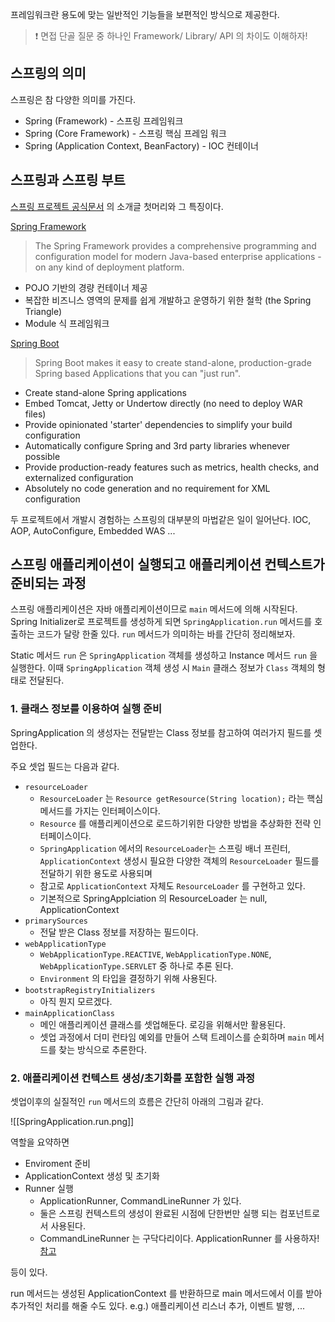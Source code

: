 
프레임워크란 용도에 맞는 일반적인 기능들을 보편적인 방식으로 제공한다.
> ❗ 면접 단골 질문 중 하나인 Framework/ Library/ API 의 차이도 이해하자!

## 스프링의 의미

스프링은 참 다양한 의미를 가진다.
- Spring (Framework) - 스프링 프레임워크
- Spring (Core Framework) - 스프링 핵심 프레임 워크
- Spring (Application Context, BeanFactory) - IOC 컨테이너

## 스프링과 스프링 부트

[스프링 프로젝트 공식문서](https://spring.io/projects/spring-framework) 의 소개글 첫머리와 그 특징이다.

[Spring Framework](https://spring.io/projects/spring-framework)
> The Spring Framework provides a comprehensive programming and configuration model for modern Java-based enterprise applications - on any kind of deployment platform.

- POJO 기반의 경량 컨테이너 제공
- 복잡한 비즈니스 영역의 문제를 쉽게 개발하고 운영하기 위한 철학 (the Spring Triangle)
- Module 식 프레임워크


[Spring Boot](https://spring.io/projects/spring-boot)
> Spring Boot makes it easy to create stand-alone, production-grade Spring based Applications that you can "just run".

-   Create stand-alone Spring applications
-   Embed Tomcat, Jetty or Undertow directly (no need to deploy WAR files)
-   Provide opinionated 'starter' dependencies to simplify your build configuration
-   Automatically configure Spring and 3rd party libraries whenever possible
-   Provide production-ready features such as metrics, health checks, and externalized configuration
-   Absolutely no code generation and no requirement for XML configuration


두 프로젝트에서 개발시 경험하는 스프링의 대부분의 마법같은 일이 일어난다.
IOC, AOP, AutoConfigure, Embedded WAS ...

## 스프링 애플리케이션이 실행되고 애플리케이션 컨텍스트가 준비되는 과정

스프링 애플리케이션은 자바 애플리케이션이므로 `main` 메서드에 의해 시작된다.
Spring Initializer로 프로젝트를 생성하게 되면 `SpringApplication.run` 메서드를 호출하는 코드가 달랑 한줄 있다. `run` 메서드가 의미하는 바를 간단히 정리해보자.

Static 메서드 `run` 은 `SpringApplication` 객체를 생성하고 Instance 메서드 `run` 을 실행한다. 
이때 `SpringApplication` 객체 생성 시 `Main` 클래스 정보가 `Class`  객체의 형태로 전달된다.

### 1. 클래스 정보를 이용하여 실행 준비

SpringApplication 의 생성자는 전달받는 Class 정보를 참고하여 여러가지 필드를 셋업한다.

주요 셋업 필드는 다음과 같다.
- `resourceLoader`
	- `ResourceLoader` 는 `Resource getResource(String location);` 라는 핵심 메서드를 가지는 인터페이스이다.
	- `Resource` 를 애플리케이션으로 로드하기위한 다양한 방법을 추상화한 전략 인터페이스이다.
	- `SpringApplication` 에서의 `ResourceLoader`는 스프링 배너 프린터, `ApplicationContext`  생성시 필요한 다양한 객체의 `ResourceLoader` 필드를 전달하기 위한 용도로 사용되며 
	- 참고로 `ApplicationContext` 자체도 `ResourceLoader` 를 구현하고 있다.
	- 기본적으로 SpringApplciation 의 ResourceLoader 는  null, ApplicationContext 
- `primarySources`
	- 전달 받은 Class 정보를 저장하는 필드이다.
- `webApplicationType`
	- `WebApplicationType.REACTIVE`, `WebApplicationType.NONE`, `WebApplicationType.SERVLET` 중 하나로 추론 된다.
	- `Environment` 의 타입을 결정하기 위해 사용된다.
- `bootstrapRegistryInitializers` 
	- 아직 뭔지 모르겠다.
- `mainApplicationClass`
	- 메인 애플리케이션 클래스를 셋업해둔다. 로깅을 위해서만 활용된다.
	- 셋업 과정에서 더미 런타임 예외를 만들어 스택 트레이스를 순회하며 `main` 메서드를 찾는 방식으로 추론한다.

### 2. 애플리케이션 컨텍스트 생성/초기화를 포함한 실행 과정

셋업이후의 실질적인 `run` 메서드의 흐름은 간단히 아래의 그림과 같다.

![[SpringApplication.run.png]]

역할을 요약하면
- Enviroment 준비
- ApplicationContext 생성 및 초기화
- Runner 실행 
	-  ApplicationRunner, CommandLineRunner 가 있다.
	-  둘은 스프링 컨텍스트의 생성이 완료된 시점에 단한번만 실행 되는 컴포넌트로서 사용된다.
	- CommandLineRunner 는 구닥다리이다. ApplicationRunner 를 사용하자! [참고](https://github.com/ndy2/study-with-code/blob/main/study-spring/application-context/TOBYSPRINGBOOT.md)

등이 있다.

run 메서드는 생성된 ApplicationContext 를 반환하므로 main 메서드에서 이를 받아 추가적인 처리를 해줄 수도 있다.
	e.g.) 애플리케이션 리스너 추가, 이벤트 발행, ...